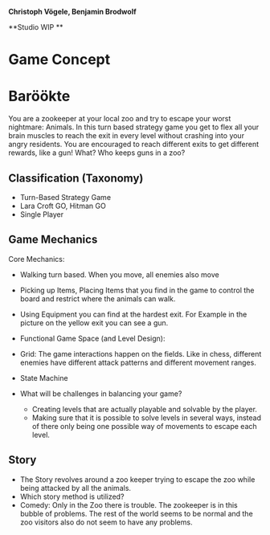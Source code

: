
**Christoph Vögele, Benjamin Brodwolf**

**Studio WIP **


# Game Concept 


# Baröökte

You are a zookeeper at your local zoo and try to escape your worst nightmare: Animals. In this turn based strategy game you get to flex all your brain muscles to reach the exit in every level without crashing into your angry residents. You are encouraged to reach different exits to get different rewards, like a gun! What? Who keeps guns in a zoo?


## Classification (Taxonomy)



*   Turn-Based Strategy Game
*   Lara Croft GO, Hitman GO
*   Single Player


## Game Mechanics


Core Mechanics:


*   Walking turn based. When you move, all enemies also move
*   Picking up Items, Placing Items that you find in the game to control the board and restrict where the animals can walk.
*   Using Equipment you can find at the hardest exit. For Example in the picture on the yellow exit you can see a gun.
*   Functional Game Space (and Level Design):
*   Grid: The game interactions happen on the fields. Like in chess, different enemies have different attack patterns and different movement ranges.
*   State Machine


*   What will be challenges in balancing your game?
    *   Creating levels that are actually playable and solvable by the player. 
    *   Making sure that it is possible to solve levels in several ways, instead of there only being one possible way of movements to escape each level.


## Story


*   The Story revolves around a zoo keeper trying to escape the zoo while being attacked by all the animals.
*   Which story method is utilized? 
*   Comedy: Only in the Zoo there is trouble. The zookeeper is in this bubble of problems. The rest of the world seems to be normal and the zoo visitors also do not seem to have any problems.
